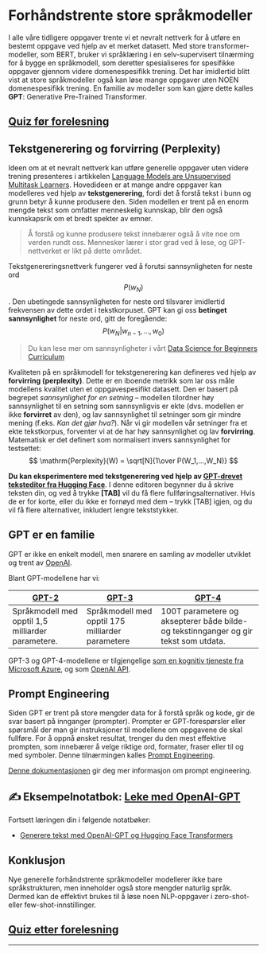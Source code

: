 <!--
CO_OP_TRANSLATOR_METADATA:
{
  "original_hash": "97836d30a6bec736f8e3b4411c572bc2",
  "translation_date": "2025-09-23T09:46:37+00:00",
  "source_file": "lessons/5-NLP/20-LangModels/README.md",
  "language_code": "no"
}
-->
# Forhåndstrente store språkmodeller

I alle våre tidligere oppgaver trente vi et nevralt nettverk for å utføre en bestemt oppgave ved hjelp av et merket datasett. Med store transformer-modeller, som BERT, bruker vi språklæring i en selv-supervisert tilnærming for å bygge en språkmodell, som deretter spesialiseres for spesifikke oppgaver gjennom videre domenespesifikk trening. Det har imidlertid blitt vist at store språkmodeller også kan løse mange oppgaver uten NOEN domenespesifikk trening. En familie av modeller som kan gjøre dette kalles **GPT**: Generative Pre-Trained Transformer.

## [Quiz før forelesning](https://ff-quizzes.netlify.app/en/ai/quiz/39)

## Tekstgenerering og forvirring (Perplexity)

Ideen om at et nevralt nettverk kan utføre generelle oppgaver uten videre trening presenteres i artikkelen [Language Models are Unsupervised Multitask Learners](https://cdn.openai.com/better-language-models/language_models_are_unsupervised_multitask_learners.pdf). Hovedideen er at mange andre oppgaver kan modelleres ved hjelp av **tekstgenerering**, fordi det å forstå tekst i bunn og grunn betyr å kunne produsere den. Siden modellen er trent på en enorm mengde tekst som omfatter menneskelig kunnskap, blir den også kunnskapsrik om et bredt spekter av emner.

> Å forstå og kunne produsere tekst innebærer også å vite noe om verden rundt oss. Mennesker lærer i stor grad ved å lese, og GPT-nettverket er likt på dette området.

Tekstgenereringsnettverk fungerer ved å forutsi sannsynligheten for neste ord $$P(w_N)$$. Den ubetingede sannsynligheten for neste ord tilsvarer imidlertid frekvensen av dette ordet i tekstkorpuset. GPT kan gi oss **betinget sannsynlighet** for neste ord, gitt de foregående: $$P(w_N | w_{n-1}, ..., w_0)$$

> Du kan lese mer om sannsynligheter i vårt [Data Science for Beginners Curriculum](https://github.com/microsoft/Data-Science-For-Beginners/tree/main/1-Introduction/04-stats-and-probability)

Kvaliteten på en språkmodell for tekstgenerering kan defineres ved hjelp av **forvirring (perplexity)**. Dette er en iboende metrikk som lar oss måle modellens kvalitet uten et oppgavespesifikt datasett. Den er basert på begrepet *sannsynlighet for en setning* – modellen tilordner høy sannsynlighet til en setning som sannsynligvis er ekte (dvs. modellen er ikke **forvirret** av den), og lav sannsynlighet til setninger som gir mindre mening (f.eks. *Kan det gjør hva?*). Når vi gir modellen vår setninger fra et ekte tekstkorpus, forventer vi at de har høy sannsynlighet og lav **forvirring**. Matematisk er det definert som normalisert invers sannsynlighet for testsettet:
$$
\mathrm{Perplexity}(W) = \sqrt[N]{1\over P(W_1,...,W_N)}
$$ 

**Du kan eksperimentere med tekstgenerering ved hjelp av [GPT-drevet teksteditor fra Hugging Face](https://transformer.huggingface.co/doc/gpt2-large)**. I denne editoren begynner du å skrive teksten din, og ved å trykke **[TAB]** vil du få flere fullføringsalternativer. Hvis de er for korte, eller du ikke er fornøyd med dem – trykk [TAB] igjen, og du vil få flere alternativer, inkludert lengre tekststykker.

## GPT er en familie

GPT er ikke en enkelt modell, men snarere en samling av modeller utviklet og trent av [OpenAI](https://openai.com). 

Blant GPT-modellene har vi:

| [GPT-2](https://huggingface.co/docs/transformers/model_doc/gpt2#openai-gpt2) | [GPT-3](https://openai.com/research/language-models-are-few-shot-learners) | [GPT-4](https://openai.com/gpt-4) |
| -- | -- | -- |
|Språkmodell med opptil 1,5 milliarder parametere. | Språkmodell med opptil 175 milliarder parametere | 100T parametere og aksepterer både bilde- og tekstinnganger og gir tekst som utdata. |

GPT-3 og GPT-4-modellene er tilgjengelige [som en kognitiv tjeneste fra Microsoft Azure](https://azure.microsoft.com/en-us/services/cognitive-services/openai-service/#overview?WT.mc_id=academic-77998-cacaste), og som [OpenAI API](https://openai.com/api/).

## Prompt Engineering

Siden GPT er trent på store mengder data for å forstå språk og kode, gir de svar basert på innganger (prompter). Prompter er GPT-forespørsler eller spørsmål der man gir instruksjoner til modellene om oppgavene de skal fullføre. For å oppnå ønsket resultat, trenger du den mest effektive prompten, som innebærer å velge riktige ord, formater, fraser eller til og med symboler. Denne tilnærmingen kalles [Prompt Engineering](https://learn.microsoft.com/en-us/shows/ai-show/the-basics-of-prompt-engineering-with-azure-openai-service?WT.mc_id=academic-77998-bethanycheum).

[Denne dokumentasjonen](https://learn.microsoft.com/en-us/semantic-kernel/prompt-engineering/?WT.mc_id=academic-77998-bethanycheum) gir deg mer informasjon om prompt engineering.

## ✍️ Eksempelnotatbok: [Leke med OpenAI-GPT](GPT-PyTorch.ipynb)

Fortsett læringen din i følgende notatbøker:

* [Generere tekst med OpenAI-GPT og Hugging Face Transformers](GPT-PyTorch.ipynb)

## Konklusjon

Nye generelle forhåndstrente språkmodeller modellerer ikke bare språkstrukturen, men inneholder også store mengder naturlig språk. Dermed kan de effektivt brukes til å løse noen NLP-oppgaver i zero-shot- eller few-shot-innstillinger.

## [Quiz etter forelesning](https://ff-quizzes.netlify.app/en/ai/quiz/40)

---

